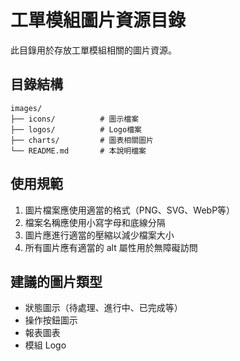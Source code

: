 # 工單模組圖片資源目錄

此目錄用於存放工單模組相關的圖片資源。

## 目錄結構
```
images/
├── icons/          # 圖示檔案
├── logos/          # Logo檔案
├── charts/         # 圖表相關圖片
└── README.md       # 本說明檔案
```

## 使用規範
1. 圖片檔案應使用適當的格式（PNG、SVG、WebP等）
2. 檔案名稱應使用小寫字母和底線分隔
3. 圖片應進行適當的壓縮以減少檔案大小
4. 所有圖片應有適當的 alt 屬性用於無障礙訪問

## 建議的圖片類型
- 狀態圖示（待處理、進行中、已完成等）
- 操作按鈕圖示
- 報表圖表
- 模組 Logo 